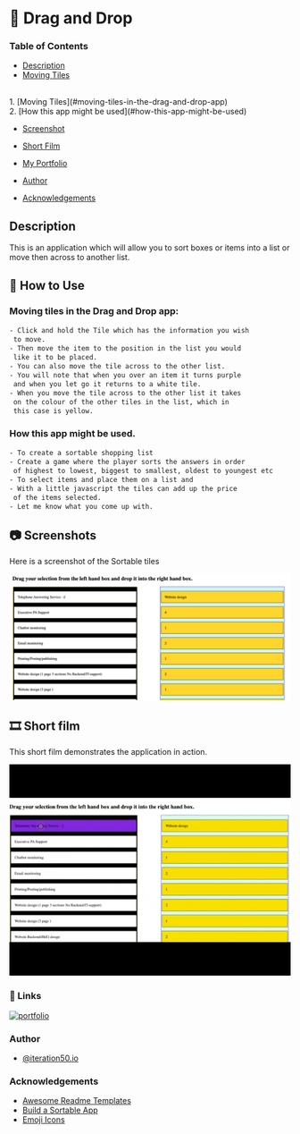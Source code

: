 # 📝 Drag and Drop

### Table of Contents
* [Description](#description)<br>
* [Moving Tiles](#📖-how-to-use)
<br>
                1. [Moving Tiles](#moving-tiles-in-the-drag-and-drop-app)
                <br>
                2. [How this app might be used](#how-this-app-might-be-used)
                
<br>

* [Screenshot](#📷-screenshots)<br>


* [Short Film](#🎞️-short-film)<br>

* [My Portfolio](#🔗-links)<br>
* [Author](#author)
* [Acknowledgements](#acknowledgements)<br>

## Description
 This is an application which will allow you to sort boxes or items into a list or move then across to another list.

##  📖 How to Use 
### Moving tiles in the Drag and Drop app:

```
- Click and hold the Tile which has the information you wish
 to move.
- Then move the item to the position in the list you would
 like it to be placed.
- You can also move the tile across to the other list. 
- You will note that when you over an item it turns purple
 and when you let go it returns to a white tile.
- When you move the tile across to the other list it takes
 on the colour of the other tiles in the list, which in 
 this case is yellow.
```

### How this app might be used.

```
- To create a sortable shopping list
- Create a game where the player sorts the answers in order
 of highest to lowest, biggest to smallest, oldest to youngest etc
- To select items and place them on a list and 
- With a little javascript the tiles can add up the price
 of the items selected. 
- Let me know what you come up with.
```

## 📷 Screenshots

Here is a screenshot of the Sortable tiles

![Drag and Drop app](./Assets/images/DaD.png)
                                            
##  🎞️ Short film

This short film demonstrates the application in action.

![Sorting in Action](./Assets/images/DragandDrop.gif)

### 🔗 Links
[![portfolio](https://img.shields.io/badge/my_Student_portfolio-000?style=for-the-badge&logo=ko-fi&logoColor=white)](https://github.com/AbriCS)

### Author
- [@iteration50.io](https://www.iteration50.io/)


### Acknowledgements

 - [Awesome Readme Templates](https://awesomeopensource.com/project/elangosundar/awesome-README-templates)
 - [Build a Sortable App](https://www.youtube.com/watch?v=jfYWwQrtzzY)  
 - [Emoji Icons](https://github.com/ikatyang/emoji-cheat-sheet/blob/master/README.md)

